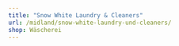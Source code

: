 ```yaml
---
title: "Snow White Laundry & Cleaners"
url: /midland/snow-white-laundry-und-cleaners/
shop: Wäscherei
---
```

